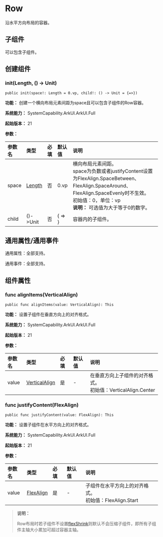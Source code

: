 # Row

沿水平方向布局的容器。

## 子组件

可以包含子组件。

## 创建组件

### init(Length, () -> Unit)

```cangjie
public init(space!: Length = 0.vp, child!: () -> Unit = {=>})
```

**功能：** 创建一个横向布局元素间距为space且可以包含子组件的Row容器。

**系统能力：** SystemCapability.ArkUI.ArkUI.Full

**起始版本：** 21

**参数：**

|参数名|类型|必填|默认值|说明|
|:---|:---|:---|:---|:---|
|space|[Length](cj-common-types.md#interface-length)|否|0.vp|横向布局元素间距。<br>space为负数或者justifyContent设置为FlexAlign.SpaceBetween、FlexAlign.SpaceAround、FlexAlign.SpaceEvenly时不生效。<br> 初始值：0，单位：vp <br> **说明：** 可选值为大于等于0的数字。|
|child|()->Unit|否|{ => }|容器内的子组件。|

## 通用属性/通用事件

通用属性：全部支持。

通用事件：全部支持。

## 组件属性

### func alignItems(VerticalAlign)

```cangjie
public func alignItems(value: VerticalAlign): This
```

**功能：** 设置子组件在垂直方向上的对齐格式。

**系统能力：** SystemCapability.ArkUI.ArkUI.Full

**起始版本：** 21

**参数：**

|参数名|类型|必填|默认值|说明|
|:---|:---|:---|:---|:---|
|value|[VerticalAlign](cj-common-types.md#enum-verticalalign)|是|-|在垂直方向上子组件的对齐格式。<br> 初始值：VerticalAlign.Center|

### func justifyContent(FlexAlign)

```cangjie
public func justifyContent(value: FlexAlign): This
```

**功能：** 设置子组件在水平方向上的对齐格式。

**系统能力：** SystemCapability.ArkUI.ArkUI.Full

**起始版本：** 21

**参数：**

|参数名|类型|必填|默认值|说明|
|:---|:---|:---|:---|:---|
|value|[FlexAlign](cj-common-types.md#enum-flexalign)|是|-|子组件在水平方向上的对齐格式。<br> 初始值：FlexAlign.Start|

> **说明：**
>
> Row布局时若子组件不设置[flexShrink](cj-universal-attribute-flexlayout.md#func-flexshrinkfloat64)则默认不会压缩子组件，即所有子组件主轴大小累加可超过容器主轴。
